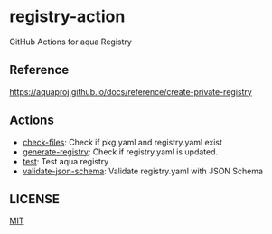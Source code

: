 # registry-action

GitHub Actions for aqua Registry

## Reference

https://aquaproj.github.io/docs/reference/create-private-registry

## Actions

- [check-files](check-files): Check if pkg.yaml and registry.yaml exist
- [generate-registry](generate-registry): Check if registry.yaml is updated.
- [test](test): Test aqua registry
- [validate-json-schema](validate-json-schema): Validate registry.yaml with JSON Schema

## LICENSE

[MIT](LICENSE)
